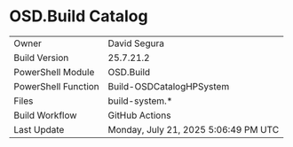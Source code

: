 ﻿# OSD.Build Catalog

| | |
|-|-|
| Owner | David Segura |
| Build Version | 25.7.21.2 |
| PowerShell Module | OSD.Build |
| PowerShell Function | Build-OSDCatalogHPSystem |
| Files | build-system.* |
| Build Workflow | GitHub Actions |
| Last Update | Monday, July 21, 2025 5:06:49 PM UTC |
